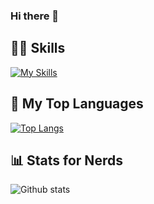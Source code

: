 ### Hi there 👋

<!--
**JesseTWolf/JesseTWolf** is a ✨ _special_ ✨ repository because its `README.md` (this file) appears on your GitHub profile.


Here are some ideas to get you started:

- 🔭 I’m currently working on ...
- 🌱 I’m currently learning ...
- 👯 I’m looking to collaborate on ...
- 🤔 I’m looking for help with ...
- 💬 Ask me about ...
- 📫 How to reach me: ...
- 😄 Pronouns: ...
- ⚡ Fun fact: ...

-->

## 👷‍♂️ Skills 
[![My Skills](https://skillicons.dev/icons?i=javascript,react,html,css,java,cpp,python,jest)](https://skillicons.dev)

## 🥇 My Top Languages
[![Top Langs](https://github-readme-stats-sigma-five.vercel.app/api/top-langs/?username=JesseTWolf&layout=compact)](https://github.com/JesseTWolf/github-readme-stats)

## 📊 Stats for Nerds 
<!-- ![Jesse's GitHub stats](https://github-readme-stats-sigma-five.vercel.app/api?username=shy982&theme=dark&show_icons=true)
[![Jesse's GitHub stats](https://github-readme-stats-sigma-five.vercel.app/api?username=JesesTWolf)](https://github.com/JesseTWolf/github-readme-stats) -->

![Github stats](https://github-readme-stats-sigma-five.vercel.app/api?username=JesseTWolf&theme=dark&show_icons=true&count_private=true)
